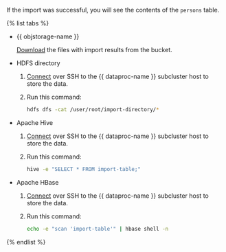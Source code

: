 If the import was successful, you will see the contents of the `persons` table.

{% list tabs %}

- {{ objstorage-name }}

   [Download](../../../storage/operations/objects/download.md) the files with import results from the bucket.

- HDFS directory

   1. [Connect](../../../data-proc/operations/connect.md) over SSH to the {{ dataproc-name }} subcluster host to store the data.
   1. Run this command:

      ```bash
      hdfs dfs -cat /user/root/import-directory/*
      ```

- Apache Hive

   1. [Connect](../../../data-proc/operations/connect.md) over SSH to the {{ dataproc-name }} subcluster host to store the data.
   1. Run this command:

      ```bash
      hive -e "SELECT * FROM import-table;"
      ```

- Apache HBase

   1. [Connect](../../../data-proc/operations/connect.md) over SSH to the {{ dataproc-name }} subcluster host to store the data.
   1. Run this command:

      ```bash
      echo -e "scan 'import-table'" | hbase shell -n
      ```

{% endlist %}
